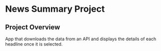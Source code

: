 # News Summary Project

## Project Overview
App that downloads the data from an API and displays the details of each headline once it is selected.
